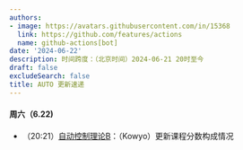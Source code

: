 ```yaml
---
authors:
- image: https://avatars.githubusercontent.com/in/15368
  link: https://github.com/features/actions
  name: github-actions[bot]
date: '2024-06-22'
description: 时间跨度：（北京时间）2024-06-21 20时至今
draft: false
excludeSearch: false
title: AUTO 更新速递
---
```


#### 周六（6.22) 

- （20:21）[自动控制理论B](https://github.com/HITSZ-OpenAuto/AUTO3001B)：（Kowyo）更新课程分数构成情况

